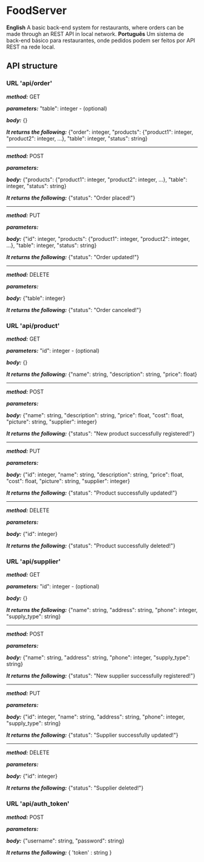  # FoodServer
 **English** A basic back-end system for restaurants, where orders can be made through an REST API in local network.
 **Português** Um sistema de back-end básico para restaurantes, onde pedidos podem ser feitos por API REST na rede local.
 
 ## API structure
 
 ### URL 'api/order'
 ***method:***
 GET
 
 ***parameters:***
 "table": integer - (optional)
 
 ***body:*** 
 {}
 
 ***It returns the following:***
{"order": integer,
 "products": {"product1": integer, "product2": integer, ...},
 "table": integer,
 "status": string}
 

 ___________________________________________________________
***method:***
POST

***parameters:***


***body:***
{"products": {"product1": integer, "product2": integer, ...},
 "table": integer,
 "status": string} 
 
 ***It returns the following:***
 {"status": "Order placed!"}

  ___________________________________________________________
***method:***
PUT

***parameters:***


***body:***
{"id": integer,
 "products": {"product1": integer, "product2": integer, ...},
 "table": integer,
 "status": string} 
 
 ***It returns the following:***
 {"status": "Order updated!"}
 
 ___________________________________________________________
 ***method:***
DELETE

 ***parameters:***
 
 
 ***body:*** 
 {"table": integer}
 
 ***It returns the following:***
 {"status": "Order canceled!"}
 
 
### URL 'api/product'
***method:***
GET

***parameters:***
 "id": integer - (optional)

***body:*** 
{} 
 
***It returns the following:***
{"name": string,
 "description": string,
 "price": float}

 ___________________________________________________________
 ***method:***
POST

 ***parameters:***
 
 
 ***body:*** 
 {"name": string, 
  "description": string, 
   "price": float, 
   "cost": float, 
   "picture": string, 
   "supplier": integer}
 
 ***It returns the following:***
 {"status": "New product successfully registered!"}
 
 ___________________________________________________________
 ***method:***
PUT

 ***parameters:***
 
 
 ***body:*** 
 {"id": integer, 
  "name": string, 
  "description": string, 
  "price": float, 
  "cost": float, 
  "picture": string, 
  "supplier": integer}
 
 ***It returns the following:***
 {"status": "Product successfully updated!"}

 ___________________________________________________________
 ***method:***
DELETE

 ***parameters:***
 
 
 ***body:*** 
 {"id": integer}
 
 ***It returns the following:***
 {"status": "Product successfully deleted!"}


 ### URL 'api/supplier'
 ***method:***
 GET

 ***parameters:***
 "id": integer - (optional)

***body:*** 
{} 
 
***It returns the following:***
{"name": string,
 "address": string,
 "phone": integer,
 "supply_type": string}

 ___________________________________________________________
 ***method:***
POST

 ***parameters:***
 
 
 ***body:*** 
 {"name": string,
 "address": string,
 "phone": integer,
 "supply_type": string}

 ***It returns the following:***
 {"status": "New supplier successfully registered!"}

 ___________________________________________________________
 ***method:***
PUT

 ***parameters:***
 
 
 ***body:*** 
 {"id": integer,
  "name": string,
 "address": string,
 "phone": integer,
 "supply_type": string}

 ***It returns the following:***
 {"status": "Supplier successfully updated!"}
 ___________________________________________________________
 ***method:***
DELETE

 ***parameters:***
 
 
 ***body:*** 
 {"id": integer}
 
 ***It returns the following:***
 {"status": "Supplier deleted!"}

 
 ### URL 'api/auth_token'
 ***method:***
 POST
 
 ***parameters:***
 
 
 ***body:*** 
{"username": string, 
"password": string} 

***It returns the following:***
{ 'token' : string }

